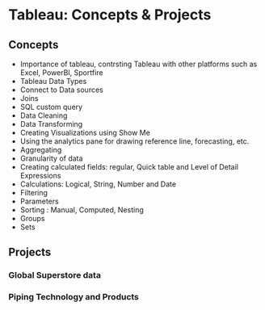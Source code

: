 
# Tableau: **Concepts & Projects**

## Concepts

* Importance of tableau, contrsting Tableau with other platforms such as Excel, PowerBI, Sportfire
* Tableau Data Types
* Connect to Data sources
* Joins
* SQL custom query
* Data Cleaning
* Data Transforming
* Creating Visualizations using Show Me
* Using the analytics pane for drawing reference line, forecasting, etc.
* Aggregating
* Granularity of data
* Creating calculated fields: regular, Quick table and Level of Detail Expressions
* Calculations: Logical, String, Number and Date
* Filtering
* Parameters
* Sorting : Manual, Computed, Nesting
* Groups
* Sets

## Projects

### Global Superstore data
### Piping Technology and Products
